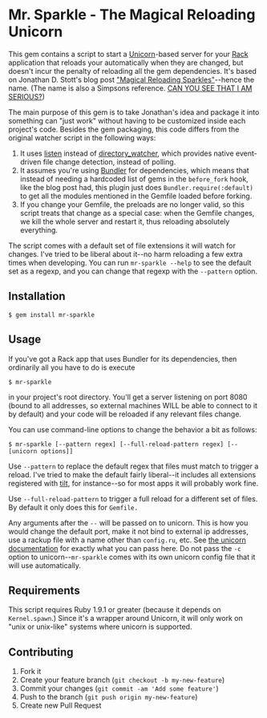 # Mr. Sparkle - The Magical Reloading Unicorn

This gem contains a script to start a [Unicorn](http://unicorn.bogomips.org/)-based server for your [Rack](http://rack.github.com/) application that reloads your automatically when they are changed, but doesn't incur the penalty of reloading all the gem dependencies.  It's based on Jonathan D. Stott's blog post ["Magical Reloading Sparkles"](http://namelessjon.posterous.com/magical-reloading-sparkles)--hence the name.  (The name is also a Simpsons reference.  [CAN YOU SEE THAT I AM SERIOUS?](http://www.youtube.com/watch?v=dnaLRbbc-54))

The main purpose of this gem is to take Jonathan's idea and package it into something can "just work" without having to be customized inside each project's code.  Besides the gem packaging, this code differs from the original watcher script in the following ways:

1. It uses [listen](https://github.com/guard/listen) instead of [directory_watcher](https://github.com/TwP/directory_watcher/), which provides native event-driven file change detection, instead of polling.
1. It assumes you're using [Bundler](http://gembundler.com/) for dependencies, which means that instead of needing a hardcoded list of gems in the `before_fork` hook, like the blog post had, this plugin just does `Bundler.require(:default)` to get all the modules mentioned in the Gemfile loaded before forking.
1. If you change your Gemfile, the preloads are no longer valid, so this script treats that change as a special case: when the Gemfile changes, we kill the whole server and restart it, thus reloading absolutely everything.

The script comes with a default set of file extensions it will watch for changes.  I've tried to be liberal about it--no harm reloading a few extra times when developing.  You can run `mr-sparkle --help` to see the default set as a regexp, and you can change that regexp with the `--pattern` option.

## Installation

    $ gem install mr-sparkle

## Usage

If you've got a Rack app that uses Bundler for its dependencies, then ordinarily all you have to do is execute

    $ mr-sparkle
    
in your project's root directory.  You'll get a server listening on port 8080 (bound to all addresses, so external machines WILL be able to connect to it by default) and your code will be reloaded if any relevant files change.

You can use command-line options to change the behavior a bit as follows:

    $ mr-sparkle [--pattern regex] [--full-reload-pattern regex] [-- [unicorn options]]

Use `--pattern` to replace the default regex that files must match to trigger a reload.  I've tried to make the default fairly liberal--it includes all extensions registered with [tilt](https://github.com/rtomayko/tilt/), for instance--so for most apps it will probably work fine.

Use `--full-reload-pattern` to trigger a full reload for a different set of files.  By default it only does this for `Gemfile.`

Any arguments after the `--` will be passed on to unicorn.  This is how you would change the default port, make it not bind to external ip addresses, use a rackup file with a name other than `config.ru`, etc.  See [the unicorn documentation](http://unicorn.bogomips.org/unicorn_1.html) for exactly what you can pass here.  Do not pass the `-c` option to unicorn--`mr-sparkle` comes with its own unicorn config file that it will use automatically.

## Requirements

This script requires Ruby 1.9.1 or greater (because it depends on `Kernel.spawn`.)  Since it's a wrapper around Unicorn, it will only work on "unix or unix-like" systems where unicorn is supported.

## Contributing

1. Fork it
2. Create your feature branch (`git checkout -b my-new-feature`)
3. Commit your changes (`git commit -am 'Add some feature'`)
4. Push to the branch (`git push origin my-new-feature`)
5. Create new Pull Request
